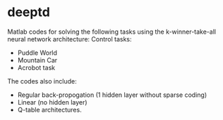 # deeptd
Matlab codes for solving the following tasks using the k-winner-take-all neural network architecture:
Control tasks:
- Puddle World
- Mountain Car
- Acrobot task

The codes also include:
- Regular back-propogation (1 hidden layer without sparse coding)
- Linear (no hidden layer)
- Q-table architectures.

